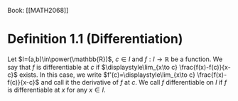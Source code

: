 Book: [[MATH2068]]
# Definition 1.1 (Differentiation)
Let $I=(a,b)\in\power(\mathbb{R})$, $c\in I$ and $f:I\to \mathbb{R}$ be a function.
We say that $f$ is differentiable at $c$ if $\displaystyle\lim_{x\to c} \frac{f(x)-f(c)}{x-c}$ exists.
In this case, we write $f'(c)=\displaystyle\lim_{x\to c} \frac{f(x)-f(c)}{x-c}$ and call it the derivative of $f$ at $c$.
We call $f$ differentiable on $I$ if $f$ is differentiable at $x$ for any $x\in I$.